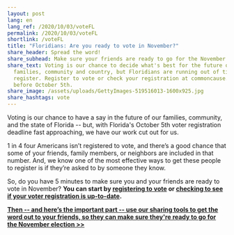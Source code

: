 ```yaml
---
layout: post
lang: en
lang_ref: /2020/10/03/voteFL
permalink: /2020/10/03/voteFL
shortlink: /voteFL
title: "Floridians: Are you ready to vote in November?"
share_header: Spread the word!
share_subhead: Make sure your friends are ready to go for the November election.
share_text: Voting is our chance to decide what's best for the future of our
  families, community and country, but Floridians are running out of time to
  register. Register to vote or check your registration at commoncause.org/vote
  before October 5th.
share_image: /assets/uploads/GettyImages-519516013-1600x925.jpg
share_hashtags: vote
---
```

Voting is our chance to have a say in the future of our families, community, and the state of Florida --  but, with Florida's October 5th voter registration deadline fast approaching, we have our work cut out for us.

1 in 4 four Americans isn’t registered to vote, and there’s a good chance that some of your friends, family members, or neighbors are included in that number. And, we know one of the most effective ways to get these people to register is if they’re asked to by someone they know.

So, do you have 5 minutes to make sure you and your friends are ready to vote in November? **You can start by [registering to vote](https://www.commoncause.org/voting-tools/register-to-vote/) or [checking to see if your voter registration is up-to-date](https://www.commoncause.org/voting-tools/verify-your-voter-registration-status/).**

**[Then -- and here’s the important part -- use our sharing tools to get the word out to your friends, so they can make sure they're ready to go for the November election >>](https://share.commoncause.org/2020/09/22/nvrd)**